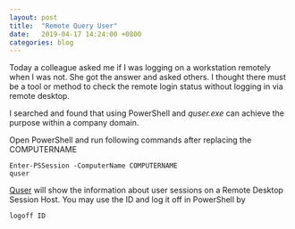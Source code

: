 ```yaml
---
layout: post
title:  "Remote Query User"
date:   2019-04-17 14:24:00 +0800
categories: blog
---
```


Today a colleague asked me if I was logging on a workstation remotely when I was not. She got the answer and asked others. I thought there must be a tool or method to check the remote login status without logging in via remote desktop.

I searched and found that using PowerShell and _quser.exe_ can achieve the purpose within a company domain.

Open PowerShell and run following commands after replacing the COMPUTERNAME

    Enter-PSSession -ComputerName COMPUTERNAME
    quser

[Quser](https://docs.microsoft.com/en-us/windows-server/administration/windows-commands/quser) will show the information about user sessions on a Remote Desktop Session Host. You may use the ID and log it off in PowerShell by

    logoff ID
